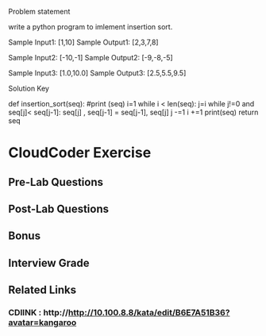 Problem statement

write a python program to imlement insertion sort.

Sample Input1: [1,10]
Sample Output1: [2,3,7,8]

Sample Input2: [-10,-1]
Sample Output2: [-9,-8,-5]

Sample Input3: [1.0,10.0]
Sample Output3: [2.5,5.5,9.5]

Solution Key

def insertion_sort(seq):
    #print (seq)
    i=1
    while i < len(seq):
        j=i
        while j!=0 and seq[j]< seq[j-1]:
                seq[j] , seq[j-1] = seq[j-1], seq[j]
                j -=1
        i +=1
    print(seq)
    return seq
# CloudCoder Exercise 

## Pre-Lab Questions 


## Post-Lab Questions 

## Bonus 
## Interview Grade 

## Related Links

### CDlINK : http://http://10.100.8.8/kata/edit/B6E7A51B36?avatar=kangaroo
